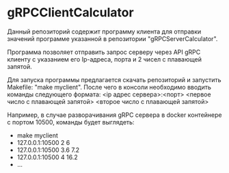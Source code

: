 # gRPCClientCalculator
Данный репозиторий содержит программу клиента для отправки значений программе указанной в репозитории  "gRPCServerCalculator".

Программа позволяет отправить запрос серверу через API gRPC клиенту с указанием его Ip-адреса, порта и 2 чисел с плавающей запятой.

Для запуска программы предлагается скачать репозиторий и запустить Makefile: "make myclient". 
После чего в консоли необходимо вводить команды следующего формата:
<ip адрес сервера>:<порт> <первое число с плавающей запятой> <второе число с плавающей запятой>

Например, в случае разворачивания gRPC сервера в docker контейнере с портом 10500, команды будет выглядеть:
- make myclient
- 127.0.0.1:10500 2 6
- 127.0.0.1:10500 3.6 7.2
- 127.0.0.1:10500 4 16.2
- ...
